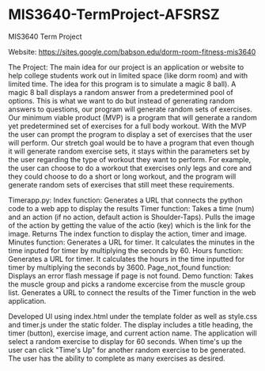 # MIS3640-TermProject-AFSRSZ
MIS3640 Term Project

Website: https://sites.google.com/babson.edu/dorm-room-fitness-mis3640

The Project:
The main idea for our project is an application or website to help college students work out in limited space (like dorm room) and with limited time. The idea for this program is to simulate a magic 8 ball). A magic 8 ball displays a random answer from a predetermined pool of options. This is what we want to do but instead of generating random answers to questions, our program will generate random sets of exercises. Our minimum viable product (MVP) is a program that will generate a random yet predetermined set of exercises for a full body workout. With the MVP the user can prompt the program to display a set of exercises that the user will perform. Our stretch goal would be to have a program that even though it will generate random exercise sets, it stays within the parameters set by the user regarding the type of workout they want to perform. For example, the user can choose to do a workout that exercises only legs and core and they could choose to do a short or long workout, and the program will generate random sets of exercises that still meet these requirements.

Timerapp.py:
Index function: Generates a URL that connects the python code to a web app to display the results
Timer function: Takes a time (num) and an action (if no action, default action is Shoulder-Taps). Pulls the image of the action by getting the value of the actio (key) which is the link for the image. Returns The index function to display the action, timer and image.
Minutes function: Generates a URL for timer. It calculates the minutes in the time inputed for timer by multiplying the seconds by 60.
Hours function: Generates a URL for timer. It calculates the hours in the time inputted for timer by multiplying the seconds by 3600.
Page_not_found function: Displays an error flash message if page is not found.
Demo function: Takes the muscle group and picks a randome excercise from the muscle group list. Generates a URL to connect the results of the Timer function in the web application.

Developed UI using index.html under the template folder as well as style.css and timer.js under the static folder.
The display includes a title heading, the timer (button), exercise image, and current action name.
The application will select a random exercise to display for 60 seconds. When time's up the user can click "Time's Up" for another random exercise to be generated. The user has the ability to complete as many exercises as desired.
